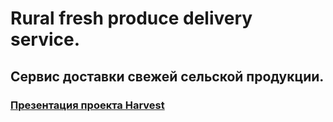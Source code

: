 # Rural fresh produce delivery service.
## Сервис доставки свежей сельской продукции.

### [Презентация проекта Harvest](https://drive.google.com/file/d/1cXLKKV83s5VxB78NOx3EKiLW1GxCNufL/view?usp=sharing)